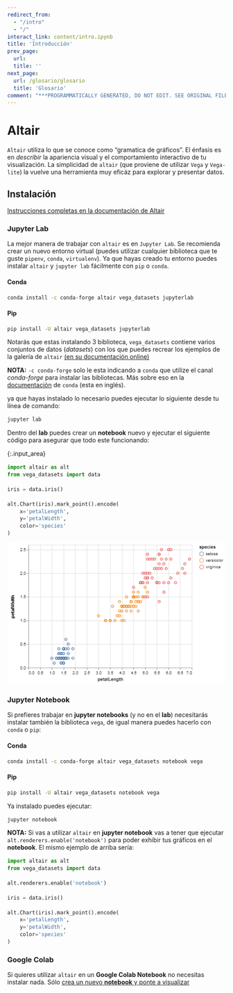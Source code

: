```yaml
---
redirect_from:
  - "/intro"
  - "/"
interact_link: content/intro.ipynb
title: 'Introducción'
prev_page:
  url: 
  title: ''
next_page:
  url: /glosario/glosario
  title: 'Glosario'
comment: "***PROGRAMMATICALLY GENERATED, DO NOT EDIT. SEE ORIGINAL FILES IN /content***"
---
```


# Altair

`Altair` utiliza lo que se conoce como “gramatica de gráficos”. El énfasis es en _describir_ la apariencia visual y el comportamiento interactivo de tu visualización. La simplicidad de `altair` (que proviene de utilizar `Vega` y `Vega-lite`) la vuelve una herramienta muy eficáz para explorar y presentar datos.

## Instalación
[Instrucciones completas en la documentación de Altair](https://altair-viz.github.io/getting_started/installation.html)

### Jupyter Lab
La mejor manera de trabajar con `altair` es en `Jupyter Lab`. Se recomienda crear un nuevo entorno virtual (puedes utilizar cualquier biblioteca que te guste `pipenv`, `conda`, `virtualenv`).
Ya que hayas creado tu entorno puedes instalar `altair` y `jupyter lab` fácilmente con `pip` o `conda`.

#### Conda
```sh
conda install -c conda-forge altair vega_datasets jupyterlab
```
#### Pip
```sh
pip install -U altair vega_datasets jupyterlab
```

Notarás que estas instalando 3 biblioteca, `vega_datasets` contiene varios conjuntos de datos (_datasets_) con los que puedes recrear los ejemplos de la galería de `altair` [(en su documentación online)](https://altair-viz.github.io/gallery/index.html)

__NOTA:__ `-c conda-forge` solo le esta indicando a `conda` que utilize el canal _conda-forge_ para instalar las bibliotecas. Más sobre eso en la [documentación](https://conda.io/docs/user-guide/tasks/manage-channels.html) de `conda` (esta en inglés).

ya que hayas instalado lo necesario puedes ejecutar lo siguiente desde tu línea de comando:
```sh
jupyter lab
```

Dentro del __lab__ puedes crear un __notebook__ nuevo y ejecutar el siguiente código para asegurar que todo este funcionando:



{:.input_area}
```python
import altair as alt
from vega_datasets import data

iris = data.iris()

alt.Chart(iris).mark_point().encode(
    x='petalLength',
    y='petalWidth',
    color='species'
)
```





![png](intro_4_0.png)



### Jupyter Notebook
Si prefieres trabajar en __jupyter notebooks__ (y no en el __lab__) necesitarás instalar también la biblioteca `vega`, de igual manera puedes hacerlo con `conda` o `pip`:

#### Conda
```sh
conda install -c conda-forge altair vega_datasets notebook vega
```
#### Pip
```sh
pip install -U altair vega_datasets notebook vega
```

Ya instalado puedes ejecutar:
```sh
jupyter notebook
```

__NOTA:__ Si vas a utilizar `altair` en __jupyter notebook__ vas a tener que ejecutar `alt.renderers.enable('notebook')` para poder exhibir tus gráficos en el __notebook__.
El mismo ejemplo de arriba sería:
```python
import altair as alt
from vega_datasets import data

alt.renderers.enable('notebook')

iris = data.iris()

alt.Chart(iris).mark_point().encode(
    x='petalLength',
    y='petalWidth',
    color='species'
)
```

### Google Colab
Si quieres utilizar `altair` en un  __Google Colab Notebook__ no necesitas instalar nada. Sólo [crea un nuevo __notebook__ y ponte a visualizar](https:colab.research.google.com/)
